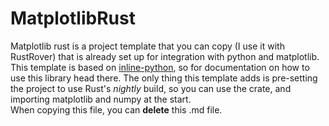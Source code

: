 # MatplotlibRust
Matplotlib rust is a project template that you can copy (I use it with RustRover) that is already set up
for integration with python and matplotlib.\
This template is based on [inline-python](https://github.com/fusion-engineering/inline-python), so for
documentation on how to use this library head there. The only thing this template adds is pre-setting the
project to use Rust's _nightly_ build, so you can use the crate, and importing matplotlib and numpy at the start.\
When copying this file, you can **delete** this .md file.
